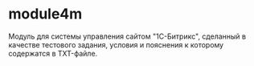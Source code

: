# module4m
Модуль для системы управления сайтом "1С-Битрикс", сделанный в качестве тестового задания, условия и пояснения к которому содержатся в TXT-файле.
